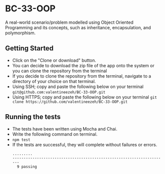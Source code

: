 # BC-33-OOP
A real-world scenario/problem modelled using Object Oriented Programming and its concepts, such as inheritance, encapsulation, and polymorphism. 

## Getting Started
* Click on the "Clone or download" button.
* You can decide to download the zip file of the app onto the system or you can clone the repository from the terminal
* If you decide to clone the repository from the terminal, navigate to a directory of your choice on that terminal.
* Using SSH; copy and paste the following below on your terminal
```git@github.com:valentineezeh/BC-33-OOP.git```
* Using HTTPS; copy and paste the following below on your terminal
```git clone https://github.com/valentineezeh/BC-33-OOP.git```

## Running the tests
* The tests have been written using Mocha and Chai.
* Write the following command on terminal.
* ```npm test```
* If the tests are successful, they will complete without failures or errors.
  ```
  .........
  ----------------------------------------------------------------------
    9 passing
  ```


